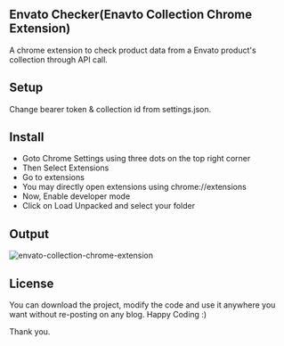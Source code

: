 ## Envato Checker(Enavto Collection Chrome Extension)
A chrome extension to check product data from a Envato product's collection through API call.

## Setup
Change bearer token & collection id from settings.json.

## Install
- Goto Chrome Settings using three dots on the top right corner
- Then Select Extensions
- Go to extensions
- You may directly open extensions using chrome://extensions
- Now, Enable developer mode
- Click on Load Unpacked and select your folder

## Output
![envato-collection-chrome-extension](https://www.arif-khan.net/project/github/envato-checker.gif)

## License
You can download the project, modify the code and use it anywhere you want without re-posting on any blog. Happy Coding :)

Thank you.
